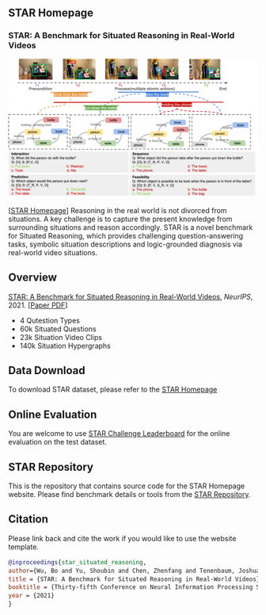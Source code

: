 ## STAR Homepage
### STAR: A Benchmark for Situated Reasoning in Real-World Videos

<div align="center">
<img src="../img/NeurIPS2021_star_teaser.png" width="800" >
</div>

[[STAR Homepage](http://star.csail.mit.edu)]
Reasoning in the real world is not divorced from situations. A key challenge is to capture the present knowledge from surrounding situations and reason accordingly. STAR is a novel benchmark for Situated Reasoning, which provides challenging question-answering tasks, symbolic situation descriptions and logic-grounded diagnosis via real-world video situations.

## Overview
>
[STAR: A Benchmark for Situated Reasoning in Real-World Videos](http://star.csail.mit.edu), *NeurIPS*, 2021. [[Paper PDF](https://openreview.net/pdf?id=EfgNF5-ZAjM)]
>
* 4 Qutestion Types
* 60k Situated Questions
* 23k Situation Video Clips
* 140k Situation Hypergraphs

## Data Download

To download STAR dataset, please refer to the [STAR Homepage](http://star.csail.mit.edu) 

## Online Evaluation

You are welcome to use [STAR Challenge Leaderboard](https://eval.ai/web/challenges/challenge-page/1325/overview) for the online evaluation on the test dataset.

## STAR Repository
This is the repository that contains source code for the STAR Homepage website.
Please find benchmark details or tools from the [STAR Repository](https://github.com/csbobby/STAR_Benchmark). 

## Citation
Please link back and cite the work if you would like to use the website template.
```BibTeX
@inproceedings{star_situated_reasoning,
author={Wu, Bo and Yu, Shoubin and Chen, Zhenfang and Tenenbaum, Joshua B and Gan, Chuang},
title = {STAR: A Benchmark for Situated Reasoning in Real-World Videos},
booktitle = {Thirty-fifth Conference on Neural Information Processing Systems (NeurIPS)},
year = {2021}
}
```
